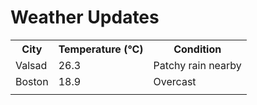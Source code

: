 # Weather Updates

<!-- WEATHER-UPDATE-START -->
<table><tr><th>City</th><th>Temperature (°C)</th><th>Condition</th></tr><tr><td>Valsad</td><td>26.3</td><td>Patchy rain nearby</td></tr><tr><td>Boston</td><td>18.9</td><td>Overcast</td></tr><tr><td></td><td></td><td></td></tr></table>
<!-- WEATHER-UPDATE-END -->
